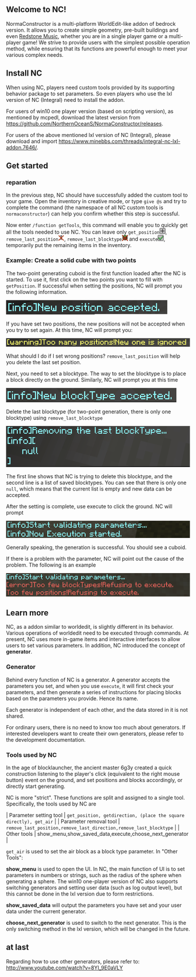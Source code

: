 ## Welcome to NC!

NormaConstructor is a multi-platform WorldEdit-like addon of bedrock version. It allows you to create simple geometry, pre-built buildings and even [Redstone Music](https://www.bilibili.com/video/BV1NA41137on/), whether you are in a single player game or a multi-player game! We strive to provide users with the simplest possible operation method, while ensuring that its functions are powerful enough to meet your various complex needs.
## Install NC

When using NC, players need custom tools provided by its supporting behavior package to set parameters. So even players who use the lxl version of NC (Integral) need to install the addon.

For users of win10 one player version (based on scripting version), as mentioned by mcpedl, download the latest version from <https://github.com/NorthernOceanS/NormaConstructor/releases>.

For users of the above mentioned lxl version of NC (Integral), please download and import <https://www.minebbs.com/threads/integral-nc-lxl-addon.7646/>.

## Get started
### reparation

In the previous step, NC should have successfully added the custom tool to your game. Open the inventory in creative mode, or type `give @s` and try to complete the command (the namespace of all NC custom tools is `normaconstructor`) can help you confirm whether this step is successful.

Now enter `/function getTools`, this command will enable you to quickly get all the tools needed to use NC. You can leave only `get_position`![icon](../static/getPosition.png), `remove_last_position`![icon](../static/removeLastPosition.png), `remove_last_blocktype`![icon](../static/removeLastBlockType.png) and `execute`![icon](../static/execute.png), temporarily put the remaining items in the inventory.
### Example: Create a solid cube with two points

The two-point generating cuboid is the first function loaded after the NC is started. To use it, first click on the two points you want to fill with `getPosition`. If successful when setting the positions, NC will prompt you the following information.

![get position successfully](../static/get_position_success.png)

If you have set two positions, the new positions will not be accepted when you try to set again. At this time, NC will prompt you:

![get position failure](../static/get_position_failed.png)

What should I do if I set wrong positions? `remove_last_position` will help you delete the last set position.

Next, you need to set a blocktype. The way to set the blocktype is to place a block directly on the ground. Similarly, NC will prompt you at this time

![get blocktype successfully](../static/get_blocktype_success.png)

Delete the last blocktype (for two-point generation, there is only one blocktype) using `remove_last_blocktype`

![remove blocktype successfully](../static/remove_blocktype_success.png)

The first line shows that NC is trying to delete this blocktype, and the second line is a list of saved blocktypes. You can see that there is only one `null`, which means that the current list is empty and new data can be accepted.

After the setting is complete, use execute to click the ground. NC will prompt

![execute successfully](../static/execute_success.png)

Generally speaking, the generation is successful. You should see a cuboid.

If there is a problem with the parameter, NC will point out the cause of the problem. The following is an example

![execute failure](../static/execute_faild.png)
## Learn more

NC, as a addon similar to worldedit, is slightly different in its behavior. Various operations of worldedit need to be executed through commands. At present, NC uses more in-game items and interactive interfaces to allow users to set various parameters. In addition, NC introduced the concept of **generator**.
### Generator

Behind every function of NC is a generator. A generator accepts the parameters you set, and when you use `execute`, it will first check your parameters, and then generate a series of instructions for placing blocks based on the parameters you provide. Hence its name.

Each generator is independent of each other, and the data stored in it is not shared.

For ordinary users, there is no need to know too much about generators. If interested developers want to create their own generators, please refer to the development documentation.
### Tools used by NC

In the age of blocklauncher, the ancient master 6g3y created a quick construction listening to the player's click (equivalent to the right mouse button) event on the ground, and set positions and blocks accordingly, or directly start generating.

NC is more "strict". These functions are split and assigned to a single tool. Specifically, the tools used by NC are

| Parameter setting tool | `get_position, getdirection, (place the square directly), get_air` |
| Parameter removal tool | `remove_last_position,remove_last_direction,remove_last_blocktype` |
| Other tools | show_menu,show_saved_data,execute,choose_next_generator |

`get_air` is used to set the air block as a block type parameter. In "Other Tools":

**show_menu** is used to open the UI. In NC, the main function of UI is to set parameters in numbers or strings, such as the radius of the sphere when generating a sphere. The win10 one-player version of NC also supports switching generators and setting user data (such as log output level), but this cannot be done in the lxl version due to form restrictions.

**show_saved_data** will output the parameters you have set and your user data under the current generator.

**choose_next_generator** is used to switch to the next generator. This is the only switching method in the lxl version, which will be changed in the future.
## at last
Regarding how to use other generators, please refer to: <http://www.youtube.com/watch?v=8YI_9E0aVLY>
